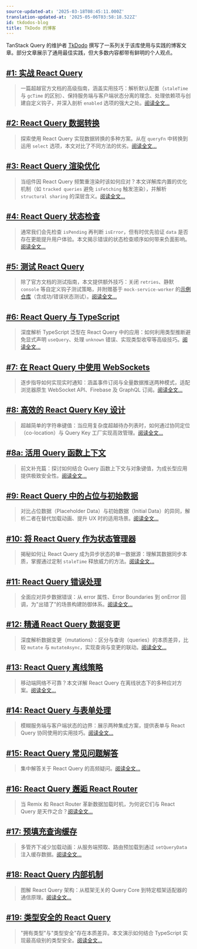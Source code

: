 ```yaml
---
source-updated-at: '2025-03-18T08:45:11.000Z'
translation-updated-at: '2025-05-06T03:58:18.522Z'
id: tkdodos-blog
title: TkDodo 的博客
---
```

TanStack Query 的维护者 [TkDodo](https://bsky.app/profile/tkdodo.eu) 撰写了一系列关于该库使用与实践的博客文章。部分文章展示了通用最佳实践，但大多数内容都带有鲜明的个人观点。

## [#1: 实战 React Query](https://tkdodo.eu/blog/practical-react-query)

> 一篇超越官方文档的高级指南，涵盖实用技巧：解析默认配置（`staleTime` 与 `gcTime` 的区别）、保持服务端与客户端状态分离的理念、处理依赖项与创建自定义钩子，并深入剖析 `enabled` 选项的强大之处。[阅读全文...](https://tkdodo.eu/blog/practical-react-query)

## [#2: React Query 数据转换](https://tkdodo.eu/blog/react-query-data-transformations)

> 探索使用 React Query 实现数据转换的多种方案。从在 `queryFn` 中转换到运用 `select` 选项，本文对比了不同方法的优劣。[阅读全文...](https://tkdodo.eu/blog/react-query-data-transformations)

## [#3: React Query 渲染优化](https://tkdodo.eu/blog/react-query-render-optimizations)

> 当组件因 React Query 频繁重渲染时该如何应对？本文详解库内置的优化机制（如 `tracked queries` 避免 `isFetching` 触发渲染），并解析 `structural sharing` 的深层含义。[阅读全文...](https://tkdodo.eu/blog/react-query-render-optimizations)

## [#4: React Query 状态检查](https://tkdodo.eu/blog/status-checks-in-react-query)

> 通常我们会先检查 `isPending` 再判断 `isError`，但有时优先验证 `data` 是否存在更能提升用户体验。本文揭示错误的状态检查顺序如何带来负面影响。[阅读全文...](https://tkdodo.eu/blog/status-checks-in-react-query)

## [#5: 测试 React Query](https://tkdodo.eu/blog/testing-react-query)

> 除了官方文档的测试指南，本文提供额外技巧：关闭 `retries`、静默 `console` 等自定义钩子测试策略，并附赠基于 `mock-service-worker` 的[示例仓库](https://github.com/TkDodo/testing-react-query)（含成功/错误状态测试）。[阅读全文...](https://tkdodo.eu/blog/testing-react-query)

## [#6: React Query 与 TypeScript](https://tkdodo.eu/blog/react-query-and-type-script)

> 深度解析 TypeScript 泛型在 React Query 中的应用：如何利用类型推断避免显式声明 `useQuery`、处理 `unknown` 错误、实现类型收窄等高级技巧。[阅读全文...](https://tkdodo.eu/blog/react-query-and-type-script)

## [#7: 在 React Query 中使用 WebSockets](https://tkdodo.eu/blog/using-web-sockets-with-react-query)

> 逐步指导如何实现实时通知：涵盖事件订阅与全量数据推送两种模式，适配浏览器原生 WebSocket API、Firebase 及 GraphQL 订阅。[阅读全文...](https://tkdodo.eu/blog/using-web-sockets-with-react-query)

## [#8: 高效的 React Query Key 设计](https://tkdodo.eu/blog/effective-react-query-keys)

> 超越简单的字符串键值：当应用复杂度超越待办列表时，如何通过协同定位（co-location）与 Query Key 工厂实现高效管理。[阅读全文...](https://tkdodo.eu/blog/effective-react-query-keys)

## [#8a: 活用 Query 函数上下文](https://tkdodo.eu/blog/leveraging-the-query-function-context)

> 前文补充篇：探讨如何结合 Query 函数上下文与对象键值，为成长型应用提供极致安全性。[阅读全文...](https://tkdodo.eu/blog/leveraging-the-query-function-context)

## [#9: React Query 中的占位与初始数据](https://tkdodo.eu/blog/placeholder-and-initial-data-in-react-query)

> 对比占位数据（Placeholder Data）与初始数据（Initial Data）的异同，解析二者在替代加载动画、提升 UX 时的适用场景。[阅读全文...](https://tkdodo.eu/blog/placeholder-and-initial-data-in-react-query)

## [#10: 将 React Query 作为状态管理器](https://tkdodo.eu/blog/react-query-as-a-state-manager)

> 揭秘如何让 React Query 成为异步状态的单一数据源：理解其数据同步本质，掌握通过定制 `staleTime` 释放威力的方法。[阅读全文...](https://tkdodo.eu/blog/react-query-as-a-state-manager)

## [#11: React Query 错误处理](https://tkdodo.eu/blog/react-query-error-handling)

> 全面应对异步数据错误：从 error 属性、Error Boundaries 到 onError 回调，为"出错了"的场景构建防御体系。[阅读全文...](https://tkdodo.eu/blog/react-query-error-handling)

## [#12: 精通 React Query 数据变更](https://tkdodo.eu/blog/mastering-mutations-in-react-query)

> 深度解析数据变更（mutations）：区分与查询（queries）的本质差异，比较 `mutate` 与 `mutateAsync`，实现查询与变更的联动。[阅读全文...](https://tkdodo.eu/blog/mastering-mutations-in-react-query)

## [#13: React Query 离线策略](https://tkdodo.eu/blog/offline-react-query)

> 移动端网络不可靠？本文详解 React Query 在离线状态下的多种应对方案。[阅读全文...](https://tkdodo.eu/blog/offline-react-query)

## [#14: React Query 与表单处理](https://tkdodo.eu/blog/react-query-and-forms)

> 模糊服务端与客户端状态的边界：展示两种集成方案，提供表单与 React Query 协同使用的实用技巧。[阅读全文...](https://tkdodo.eu/blog/react-query-and-forms)

## [#15: React Query 常见问题解答](https://tkdodo.eu/blog/react-query-fa-qs)

> 集中解答关于 React Query 的高频疑问。[阅读全文...](https://tkdodo.eu/blog/react-query-fa-qs)

## [#16: React Query 邂逅 React Router](https://tkdodo.eu/blog/react-query-meets-react-router)

> 当 Remix 和 React Router 革新数据加载时机，为何说它们与 React Query 是天作之合？[阅读全文...](https://tkdodo.eu/blog/react-query-meets-react-router)

## [#17: 预填充查询缓存](https://tkdodo.eu/blog/seeding-the-query-cache)

> 多管齐下减少加载动画：从服务端预取、路由预加载到通过 `setQueryData` 注入缓存数据。[阅读全文...](https://tkdodo.eu/blog/seeding-the-query-cache)

## [#18: React Query 内部机制](https://tkdodo.eu/blog/inside-react-query)

> 图解 React Query 架构：从框架无关的 Query Core 到特定框架适配器的通信原理。[阅读全文...](https://tkdodo.eu/blog/inside-react-query)

## [#19: 类型安全的 React Query](https://tkdodo.eu/blog/type-safe-react-query)

> "拥有类型"与"类型安全"存在本质差异。本文演示如何结合 TypeScript 实现最高级别的类型安全。[阅读全文...](https://tkdodo.eu/blog/type-safe-react-query)
